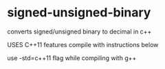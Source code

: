 # signed-unsigned-binary
converts signed/unsigned binary to decimal in c++ 

USES C++11 features compile with instructions below

use -std=c++11 flag while compiling with g++
